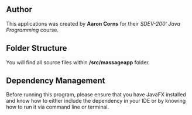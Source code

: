 ## Author

This applications was created by **Aaron Corns** for their *SDEV-200: Java Programming* course.

## Folder Structure

You will find all source files within __/src/massageapp__ folder.

## Dependency Management

Before running this program, please ensure that you have JavaFX installed and know how to either include the dependency in your IDE or by knowing how to run it via command line or terminal. 
